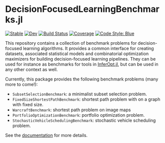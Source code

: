 # DecisionFocusedLearningBenchmarks.jl

[![Stable](https://img.shields.io/badge/docs-dev-blue.svg)](https://JuliaDecisionFocusedLearning.github.io/DecisionFocusedLearningBenchmarks.jl/stable/)
[![Dev](https://img.shields.io/badge/docs-dev-blue.svg)](https://JuliaDecisionFocusedLearning.github.io/DecisionFocusedLearningBenchmarks.jl/dev/)
[![Build Status](https://github.com/JuliaDecisionFocusedLearning/DecisionFocusedLearningBenchmarks.jl/actions/workflows/Test.yml/badge.svg?branch=main)](https://github.com/JuliaDecisionFocusedLearning/DecisionFocusedLearningBenchmarks.jl/actions/workflows/Test.yml?query=branch%3Amain)
[![Coverage](https://codecov.io/gh/JuliaDecisionFocusedLearning/DecisionFocusedLearningBenchmarks.jl/branch/main/graph/badge.svg)](https://app.codecov.io/gh/JuliaDecisionFocusedLearning/DecisionFocusedLearningBenchmarks.jl)
[![Code Style: Blue](https://img.shields.io/badge/code%20style-blue-4495d1.svg)](https://github.com/JuliaDiff/BlueStyle)

This repository contains a collection of benchmark problems for decision-focused learning algorithms.
It provides a common interface for creating datasets, associated statistical models and combinatorial optimization maximizers for building decision-focused learning pipelines.
They can be used for instance as benchmarks for tools in [InferOpt.jl](https://github.com/JuliaDecisionFocusedLearning/InferOpt.jl), but can be used in any other context as well.

Currently, this package provides the following benchmark problems (many more to come!):
- `SubsetSelectionBenchmark`: a minimalist subset selection problem.
- `FixedSizeShortestPathBenchmark`: shortest path problem with on a graph with fixed size.
- `WarcraftBenchmark`: shortest path problem on image maps
- `PortfolioOptimizationBenchmark`: portfolio optimization problem.
- `StochasticVehicleSchedulingBenchmark`: stochastic vehicle scheduling problem.

See the [documentation](https://JuliaDecisionFocusedLearning.github.io/DecisionFocusedLearningBenchmarks.jl/stable/) for more details.
